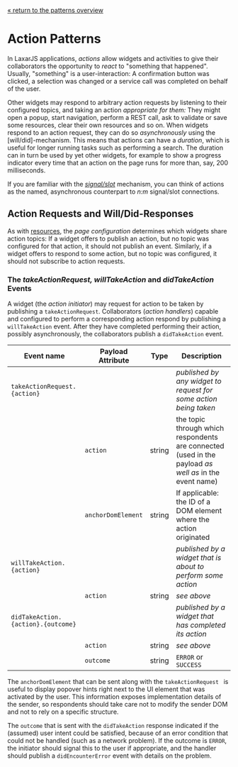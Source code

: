 [« return to the patterns overview](../index.md)

# Action Patterns

In LaxarJS applications, _actions_ allow widgets and activities to give their collaborators the opportunity to _react_ to "something that happened".
Usually, "something" is a user-interaction: A confirmation button was clicked, a selection was changed or a service call was completed on behalf of the user.

Other widgets may respond to arbitrary action requests by listening to their configured topics, and taking an action _appropriate for them:_
They might open a popup, start navigation, perform a REST call, ask to validate or save some resources, clear their own resources and so on.
When widgets respond to an action request, they can do so _asynchronously_ using the [will/did]-mechanism.
This means that actions can have a _duration_, which is useful for longer running tasks such as performing a search.
The duration can in turn be used by yet other widgets, for example to show a progress indicator every time that an action on the page runs for more than, say, 200 milliseconds.

If you are familiar with the _[signal/slot](http://qt-project.org/doc/qt-5/signalsandslots.html)_ mechanism, you can think of actions as the named, asynchronous counterpart to _n:m_ signal/slot connections.

## Action Requests and Will/Did-Responses

As with [resources](./resources.md), the _page configuration_ determines which widgets share action topics:
If a widget offers to publish an action, but no topic was configured for that action, it should not publish an event.
Similarly, if a widget offers to respond to some action, but no topic was configured, it should not subscribe to action requests.

### The _takeActionRequest, willTakeAction_ and _didTakeAction_ Events

A widget (the _action initiator_) may request for action to be taken by publishing a `takeActionRequest`.
Collaborators (_action handlers_) capable and configured to perform a corresponding action respond by publishing a `willTakeAction` event.
After they have completed performing their action, possibly asynchronously, the collaborators publish a `didTakeAction` event.

Event name                         | Payload Attribute  | Type   | Description
-----------------------------------|--------------------|--------|------------------------------------------------------------
`takeActionRequest.{action}`       |                    |        | _published by any widget to request for some action being taken_
                                   | `action`           | string | the topic through which respondents are connected (used in the payload _as well as_ in the event name)
                                   | `anchorDomElement` | string | If applicable: the ID of a DOM element where the action originated
`willTakeAction.{action}`          |                    |        | _published by a widget that is about to perform some action_
                                   | `action`           | string | _see above_
`didTakeAction.{action}.{outcome}` |                    |        | _published by a widget that has completed its action_
                                   | `action`           | string | _see above_
                                   | `outcome`          | string | `ERROR` or `SUCCESS`

The `anchorDomElement` that can be sent along with the `takeActionRequest ` is useful to display popover hints right next to the UI element that was activated by the user.
This information exposes implementation details of the sender, so respondents should take care not to modify the sender DOM and not to rely on a specific structure.

The `outcome` that is sent with the `didTakeAction` response indicated if the (assumed) user intent could be satisfied, because of an error condition that could not be handled (such as a network problem).
If the outcome is `ERROR`, the initiator should signal this to the user if appropriate, and the handler should publish a `didEncounterError` event with details on the problem.
